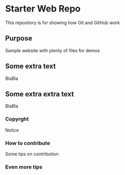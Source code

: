 # Starter Web Repo

This repository is for showing how Git and GitHub work 

## Purpose

Sample website with plenty of files for demos

## Some extra text

BlaBla

## Some extra extra text

BlaBla

### Copyrght

Notice

### How to contribute

Some tips on contribution

### Even more tips 

